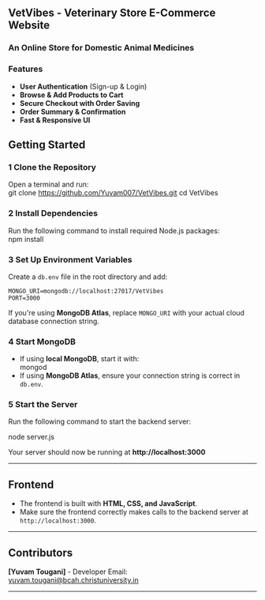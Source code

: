 ## **VetVibes - Veterinary Store E-Commerce Website**   
### **An Online Store for Domestic Animal Medicines**  
### **Features**  
- **User Authentication** (Sign-up & Login)  
- **Browse & Add Products to Cart**  
- **Secure Checkout with Order Saving**  
- **Order Summary & Confirmation**  
- **Fast & Responsive UI**
## **Getting Started**  
### **1️ Clone the Repository**  
Open a terminal and run:  
git clone https://github.com/Yuvam007/VetVibes.git
cd VetVibes
### **2️ Install Dependencies**  
Run the following command to install required Node.js packages:  
npm install
### **3️ Set Up Environment Variables**  
Create a `db.env` file in the root directory and add:  
```env
MONGO_URI=mongodb://localhost:27017/VetVibes
PORT=3000
```
If you're using **MongoDB Atlas**, replace `MONGO_URI` with your actual cloud database connection string.  

### **4️ Start MongoDB**  
- If using **local MongoDB**, start it with:  
  mongod
- If using **MongoDB Atlas**, ensure your connection string is correct in `db.env`.
### **5️ Start the Server**  
Run the following command to start the backend server:  

node server.js

Your server should now be running at **http://localhost:3000**  

---
## **Frontend**  
- The frontend is built with **HTML, CSS, and JavaScript**.  
- Make sure the frontend correctly makes calls to the backend server at `http://localhost:3000`.

---

## **Contributors**  
**[Yuvam Tougani]** - Developer
Email: yuvam.tougani@bcah.christuniversity.in  

---
